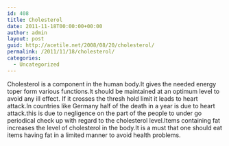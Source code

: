 ```yaml
---
id: 408
title: Cholesterol
date: 2011-11-18T00:00:00+00:00
author: admin
layout: post
guid: http://acetile.net/2008/08/20/cholesterol/
permalink: /2011/11/18/cholesterol/
categories:
  - Uncategorized
---
```

Cholesterol is a component in the human body.It gives the needed energy toper form various functions.It should be maintained at an optimum level to avoid any ill effect. If it crosses the thresh hold limit it leads to heart attack.In countries like Germany half of the death in a year is due to heart attack.this is due to negligence on the part of the people to under go periodical check up with regard to the cholesterol level.Items containing fat increases the level of cholesterol in the body.It is a must that one should eat items having fat in a limited manner to avoid health problems.